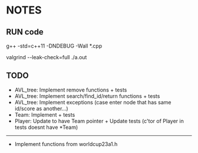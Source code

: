 # NOTES

## RUN code

g++ -std=c++11 -DNDEBUG -Wall *.cpp

valgrind --leak-check=full ./a.out

## TODO

- AVL_tree: Implement remove functions + tests
- AVL_tree: Implement search/find_id/return functions + tests
- AVL_tree: Implement exceptions (case enter node that has same id/score as another...)
- Team: Implement + tests
- Player: Update to have Team pointer + Update tests (c'tor of Player in tests doesnt have *Team)

-----

- Implement functions from worldcup23a1.h
